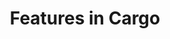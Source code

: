 ---
id: defining-cargo-features
title: Features in Cargo
sidebar_label: Specifying features in crates
description: Specify features for crates to utilize.
---